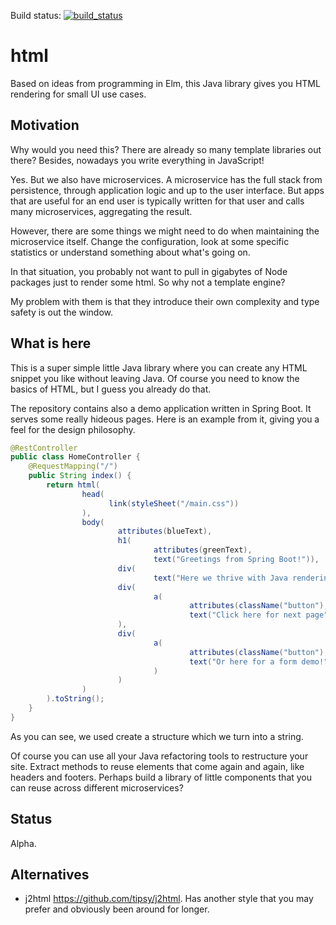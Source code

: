 Build status: [![build_status](https://travis-ci.org/ArtComputerSE/ajavahtmlrenderer.svg?branch=master)](https://travis-ci.org/ArtComputerSE/ajavahtmlrenderer)

# html
Based on ideas from programming in Elm, this Java library gives you HTML rendering for 
small UI use cases.

## Motivation
Why would you need this? There are already so many template libraries out there?
Besides, nowadays you write everything in JavaScript!

Yes. But we also have microservices. A microservice has the full stack from persistence, 
through application logic and up to the user interface. But apps that are
useful for an end user is typically written for that user and calls
many microservices, aggregating the result.

However, there are some things we might need to do when maintaining the 
microservice itself. Change the configuration, look at some specific statistics or
understand something about what's going on.

In that situation, you probably not want to pull in gigabytes of Node packages just
to render some html. So why not a template engine?

My problem with them is that they introduce their own complexity and type safety is 
out the window.

## What is here

This is a super simple little Java library where you can create any HTML snippet you like 
without leaving Java. Of course you need to know the basics of HTML, but I guess you already
do that.

The repository contains also a demo application written in Spring Boot. It serves some
really hideous pages. Here is an example from it, giving you a feel for the design
philosophy.

```java
@RestController
public class HomeController {
    @RequestMapping("/")
    public String index() {
        return html(
                head(
                      link(styleSheet("/main.css"))
                ),
                body(
                        attributes(blueText),
                        h1(
                                attributes(greenText),
                                text("Greetings from Spring Boot!")),
                        div(
                                text("Here we thrive with Java rendering pages.")),
                        div(
                                a(
                                        attributes(className("button"), href("/next")),
                                        text("Click here for next page"))
                        ),
                        div(
                                a(
                                        attributes(className("button"), href("/form")),
                                        text("Or here for a form demo!")
                                )
                        )
                )
        ).toString();
    }
}

```
As you can see, we used create a structure which we turn into a string.

Of course you can use all your Java refactoring tools to restructure your site. Extract
methods to reuse elements that come again and again, like headers and footers. Perhaps
build a library of little components that you can reuse across different microservices?

## Status

Alpha.

## Alternatives

- j2html https://github.com/tipsy/j2html. Has another style that you may prefer and obviously been around for longer.

 

